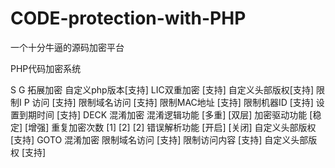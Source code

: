 # CODE-protection-with-PHP
<p>一个十分牛逼的源码加密平台</p>
PHP代码加密系统

S G 拓展加密
    自定义php版本[支持]
    LIC双重加密 [支持]
    自定义头部版权[支持]
    限制I P 访问 [支持]
    限制域名访问 [支持]
    限制MAC地址 [支持]
    限制机器ID [支持]
    设置到期时间 [支持]
DECK 混淆加密
    混淆逻辑功能 [多重] [双层]
    加密驱动功能 [稳定] [增强]
    重复加密次数 [1] [2] [2]
    错误解析功能 [开启] [关闭]
    自定义头部版权 [支持]
GOTO 混淆加密
    限制域名访问 [支持]
    限制访问内容 [支持]
    自定义头部版权 [支持]
 
